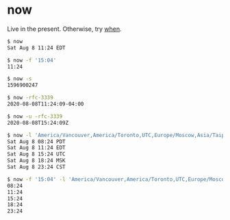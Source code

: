 # now

Live in the present. Otherwise, try [when](https://github.com/pnelson/when).

```sh
$ now
Sat Aug 8 11:24 EDT
```

```sh
$ now -f '15:04'
11:24
```

```sh
$ now -s
1596900247
```

```sh
$ now -rfc-3339
2020-08-08T11:24:09-04:00
```

```sh
$ now -u -rfc-3339
2020-08-08T15:24:09Z
```

```sh
$ now -l 'America/Vancouver,America/Toronto,UTC,Europe/Moscow,Asia/Taipei'
Sat Aug 8 08:24 PDT
Sat Aug 8 11:24 EDT
Sat Aug 8 15:24 UTC
Sat Aug 8 18:24 MSK
Sat Aug 8 23:24 CST
```

```sh
$ now -f '15:04' -l 'America/Vancouver,America/Toronto,UTC,Europe/Moscow,Asia/Taipei'
08:24
11:24
15:24
18:24
23:24
```
